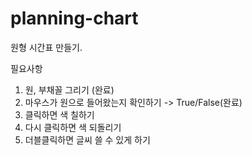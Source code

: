 # planning-chart

원형 시간표 만들기.

필요사항
1. 원, 부채꼴 그리기 (완료)
2. 마우스가 원으로 들어왔는지 확인하기 -> True/False(완료)
3. 클릭하면 색 칠하기
4. 다시 클릭하면 색 되돌리기
5. 더블클릭하면 글씨 쓸 수 있게 하기

